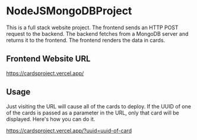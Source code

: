 # NodeJSMongoDBProject

This is a full stack website project. The frontend sends an HTTP POST request to the backend. The backend fetches from a MongoDB server and returns it to the frontend. The frontend renders the data in cards.

## Frontend Website URL

https://cardsproject.vercel.app/

## Usage

Just visiting the URL will cause all of the cards to deploy. If the UUID of one of the cards is passed as a parameter in the URL, only that card will be displayed. Here's how you can do it.

https://cardsproject.vercel.app/?uuid=uuid-of-card
